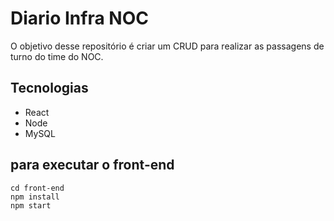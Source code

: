# Diario Infra NOC

O objetivo desse repositório é criar um CRUD para realizar as passagens de turno do time do NOC.

## Tecnologias

* React
* Node
* MySQL

## para executar o front-end

```
cd front-end
npm install 
npm start
```